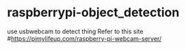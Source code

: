 # raspberrypi-object_detection
use usbwebcam to detect thing
Refer to this site #https://pimylifeup.com/raspberry-pi-webcam-server/
